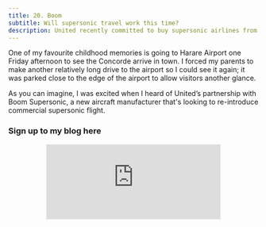 ```yaml
---
title: 20. Boom
subtitle: Will supersonic travel work this time?
description: United recently committed to buy supersonic airlines from Boom Supersonic. Will supersonic travel work this time?
---
```

One of my favourite childhood memories is going to Harare Airport one Friday afternoon to see the Concorde arrive in town. I forced my parents to make another relatively long drive to the airport so I could see it again; it was parked close to the edge of the airport to allow visitors another glance.

As you can imagine, I was excited when I heard of United’s partnership with Boom Supersonic, a new aircraft manufacturer that's looking to re-introduce commercial supersonic flight.


### Sign up to my blog here
<div
  style="text-align:center;width:100%;">
<iframe src="https://taariq.substack.com/embed" width="350" height="150" style="border:1px solid #EEE; background:white; margin: 0 auto; dislay: block;" frameborder="0" scrolling="no"></iframe>

</div>
